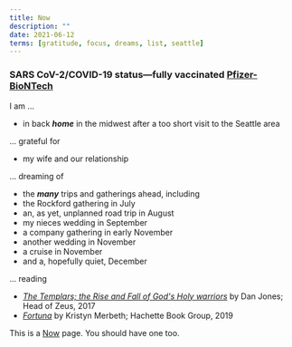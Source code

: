 ```yaml
---
title: Now
description: ""
date: 2021-06-12
terms: [gratitude, focus, dreams, list, seattle]
---
```


### SARS CoV-2/COVID-19 status—fully vaccinated [Pfizer-BioNTech][98]

I am …

- in back _**home**_ in the midwest after a too short visit to the Seattle area

… grateful for

- my wife and our relationship

… dreaming of

- the _**many**_ trips and gatherings ahead, including 
- the Rockford gathering in July
- an, as yet, unplanned road trip in August
- my nieces wedding in September 
- a company gathering in early November
- another wedding in November 
- a cruise in November 
- and a, hopefully quiet, December

… reading

- _[The Templars; the Rise and Fall of God's Holy warriors][1]_ by Dan Jones; Head of Zeus, 2017
- _[Fortuna][2]_ by Kristyn Merbeth; Hachette Book Group, 2019

This is a [Now][99] page. You should have one too.

<!-- ref -->

[1]: https://headofzeus.com/books/9781781858905
[2]: https://www.hachettebookgroup.com/titles/kristyn-merbeth/fortuna/9780316453998/
[99]: https://nownownow.com/about
[98]: https://www.pfizer.com/news/hot-topics/the_facts_about_pfizer_and_biontech_s_covid_19_vaccine
